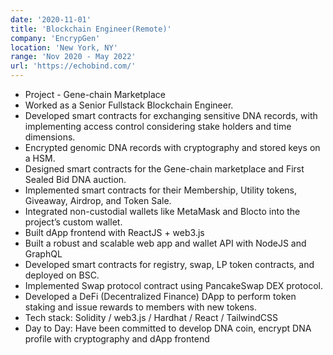```yaml
---
date: '2020-11-01'
title: 'Blockchain Engineer(Remote)'
company: 'EncrypGen'
location: 'New York, NY'
range: 'Nov 2020 - May 2022'
url: 'https://echobind.com/'
---
```


- Project - Gene-chain Marketplace
- Worked as a Senior Fullstack Blockchain Engineer.
- Developed smart contracts for exchanging sensitive DNA records, with implementing access control considering stake holders and time dimensions.
- Encrypted genomic DNA records with cryptography and stored keys on a HSM.
- Designed smart contracts for the Gene-chain marketplace and First Sealed Bid DNA auction.
- Implemented smart contracts for their Membership, Utility tokens, Giveaway, Airdrop, and Token Sale.
- Integrated non-custodial wallets like MetaMask and Blocto into the project’s custom wallet.
- Built dApp frontend with ReactJS + web3.js
- Built a robust and scalable web app and wallet API with NodeJS and GraphQL
- Developed smart contracts for registry, swap, LP token contracts, and deployed on BSC.
- Implemented Swap protocol contract using PancakeSwap DEX protocol.
- Developed a DeFi (Decentralized Finance) DApp to perform token staking and issue rewards to members with new tokens.
- Tech stack: Solidity / web3.js / Hardhat / React / TailwindCSS
- Day to Day: Have been committed to develop DNA coin, encrypt DNA profile with cryptography and dApp frontend
